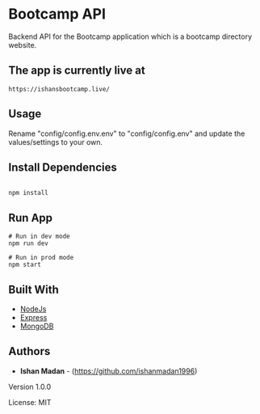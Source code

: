 # Bootcamp API

Backend API for the Bootcamp application which is a bootcamp directory website.

## The app is currently live at
```
https://ishansbootcamp.live/
```


## Usage

Rename "config/config.env.env" to "config/config.env" and update the values/settings to your own.

## Install Dependencies
```

npm install
```

## Run App
```
# Run in dev mode
npm run dev

# Run in prod mode
npm start
```

## Built With

* [NodeJs](https://nodejs.org/en/docs/)
* [Express](https://expressjs.com/)
* [MongoDB](https://www.mongodb.com/)


## Authors

* **Ishan Madan** - (https://github.com/ishanmadan1996)


Version 1.0.0

License: MIT

